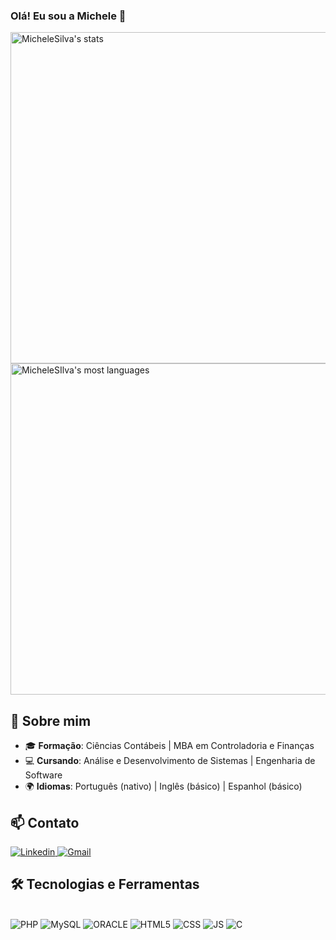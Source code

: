 ### Olá! Eu sou a Michele 👋

<img width="530em" src="https://github-readme-stats.vercel.app/api?username=MiSilva95&show_icons=true&theme=dracula" alt="MicheleSilva's stats"/>
<img width="530em" src="https://github-readme-stats.vercel.app/api/top-langs/?username=MiSilva95&layout=compact&theme=dracula" alt="MicheleSIlva's most languages"/>

## 🚀 Sobre mim

- 🎓 **Formação**: Ciências Contábeis | MBA em Controladoria e Finanças
- 💻 **Cursando**: Análise e Desenvolvimento de Sistemas | Engenharia de Software
- 🌍 **Idiomas**: Português (nativo) | Inglês (básico) | Espanhol (básico)

## 📫 Contato
<a aling="center" href="https://www.linkedin.com/in/michele-silva-930881118" target="_blank">
  <img
    aling="center"
    src="https://img.shields.io/badge/LinkedIn-0077B5?style=for-the-badge&logo=linkedin&logoColor=white"
    alt="Linkedin"
  />
</a>

<a aling="center" href="mailto:michelesilva344@gmail.com" target="_blank">
  <img
    aling="center"
    src="https://img.shields.io/badge/Gmail-D14836?style=for-the-badge&logo=gmail&logoColor=white"
    alt="Gmail"
  />
</a>

## 🛠️ Tecnologias e Ferramentas

<div style="display: inline_block"><br/>
  <img aling="center" alt="PHP" src="https://img.shields.io/badge/PHP-777BB4?style=for-the-badge&logo=php&logoColor=white"/>
  <img aling="center" alt="MySQL" src="https://img.shields.io/badge/MySQL-005C84?style=for-the-badge&logo=mysql&logoColor=white"/>
  <img aling="center" alt="ORACLE" src="https://img.shields.io/badge/OutSystems-F80000?style=for-the-badge&logo=OutSystems&logoColor=white"/>
  <img aling="center" alt="HTML5" src="https://img.shields.io/badge/HTML5-E34F26?style=for-the-badge&logo=html5&logoColor=white"/>
  <img aling="center" alt="CSS" src="https://img.shields.io/badge/CSS3-1572B6?style=for-the-badge&logo=css3&logoColor=white"/>
  <img aling="center" alt="JS" src="https://img.shields.io/badge/JavaScript-323330?style=for-the-badge&logo=javascript&logoColor=F7DF1E"/>
  <img aling="center" alt="C" img src="https://img.shields.io/badge/C-purple?style=for-the-badge">
</div><br/>